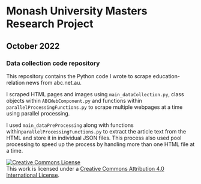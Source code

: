# Monash University Masters Research Project
## October 2022

### Data collection code repository
This repository contains the Python code I wrote to scrape education-relation news from abc.net.au.

I scraped HTML pages and images using `main_dataCollection.py`, class objects within `ABCWebComponent.py` and functions within `parallelProcessingFunctions.py` to scrape multiple webpages at a time using parallel processing.

I used `main_dataPreProcessing` along with functions within`parallelProcessingFunctions.py` to extract the article text from the HTML and store it in individual JSON files. This process also used pool processing to speed up the process by handling more than one HTML file at a time.

<a rel="license" href="http://creativecommons.org/licenses/by/4.0/"><img alt="Creative Commons License" style="border-width:0" src="https://i.creativecommons.org/l/by/4.0/88x31.png" /></a><br />This work is licensed under a <a rel="license" href="http://creativecommons.org/licenses/by/4.0/">Creative Commons Attribution 4.0 International License</a>.

